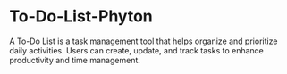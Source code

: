 # To-Do-List-Phyton
A To-Do List is a task management tool that helps organize and prioritize daily activities. Users can create, update, and track tasks to enhance productivity and time management.
